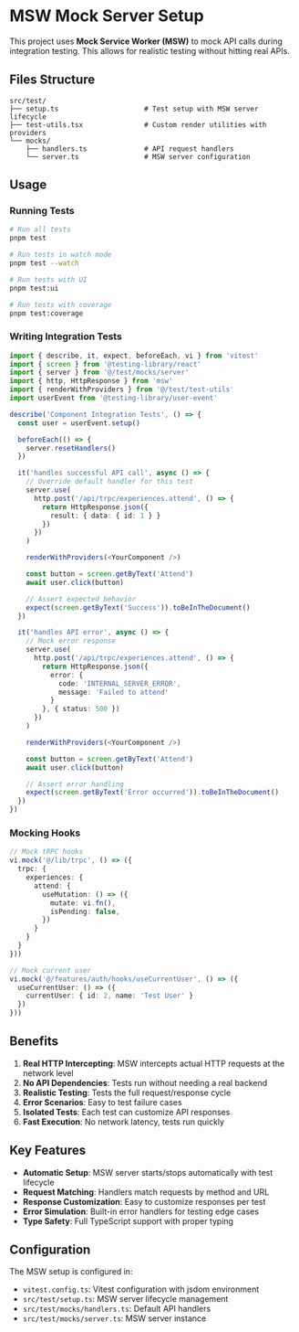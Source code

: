 # MSW Mock Server Setup

This project uses **Mock Service Worker (MSW)** to mock API calls during integration testing. This allows for realistic testing without hitting real APIs.

## Files Structure

```
src/test/
├── setup.ts                     # Test setup with MSW server lifecycle
├── test-utils.tsx               # Custom render utilities with providers
└── mocks/
    ├── handlers.ts              # API request handlers
    └── server.ts                # MSW server configuration
```

## Usage

### Running Tests

```bash
# Run all tests
pnpm test

# Run tests in watch mode
pnpm test --watch

# Run tests with UI
pnpm test:ui

# Run tests with coverage
pnpm test:coverage
```

### Writing Integration Tests

```typescript
import { describe, it, expect, beforeEach, vi } from 'vitest'
import { screen } from '@testing-library/react'
import { server } from '@/test/mocks/server'
import { http, HttpResponse } from 'msw'
import { renderWithProviders } from '@/test/test-utils'
import userEvent from '@testing-library/user-event'

describe('Component Integration Tests', () => {
  const user = userEvent.setup()

  beforeEach(() => {
    server.resetHandlers()
  })

  it('handles successful API call', async () => {
    // Override default handler for this test
    server.use(
      http.post('/api/trpc/experiences.attend', () => {
        return HttpResponse.json({
          result: { data: { id: 1 } }
        })
      })
    )

    renderWithProviders(<YourComponent />)

    const button = screen.getByText('Attend')
    await user.click(button)

    // Assert expected behavior
    expect(screen.getByText('Success')).toBeInTheDocument()
  })

  it('handles API error', async () => {
    // Mock error response
    server.use(
      http.post('/api/trpc/experiences.attend', () => {
        return HttpResponse.json({
          error: {
            code: 'INTERNAL_SERVER_ERROR',
            message: 'Failed to attend'
          }
        }, { status: 500 })
      })
    )

    renderWithProviders(<YourComponent />)

    const button = screen.getByText('Attend')
    await user.click(button)

    // Assert error handling
    expect(screen.getByText('Error occurred')).toBeInTheDocument()
  })
})
```

### Mocking Hooks

```typescript
// Mock tRPC hooks
vi.mock('@/lib/trpc', () => ({
  trpc: {
    experiences: {
      attend: {
        useMutation: () => ({
          mutate: vi.fn(),
          isPending: false,
        })
      }
    }
  }
}))

// Mock current user
vi.mock('@/features/auth/hooks/useCurrentUser', () => ({
  useCurrentUser: () => ({
    currentUser: { id: 2, name: 'Test User' }
  })
}))
```

## Benefits

1. **Real HTTP Intercepting**: MSW intercepts actual HTTP requests at the network level
2. **No API Dependencies**: Tests run without needing a real backend
3. **Realistic Testing**: Tests the full request/response cycle
4. **Error Scenarios**: Easy to test failure cases
5. **Isolated Tests**: Each test can customize API responses
6. **Fast Execution**: No network latency, tests run quickly

## Key Features

- **Automatic Setup**: MSW server starts/stops automatically with test lifecycle
- **Request Matching**: Handlers match requests by method and URL
- **Response Customization**: Easy to customize responses per test
- **Error Simulation**: Built-in error handlers for testing edge cases
- **Type Safety**: Full TypeScript support with proper typing

## Configuration

The MSW setup is configured in:

- `vitest.config.ts`: Vitest configuration with jsdom environment
- `src/test/setup.ts`: MSW server lifecycle management
- `src/test/mocks/handlers.ts`: Default API handlers
- `src/test/mocks/server.ts`: MSW server instance
